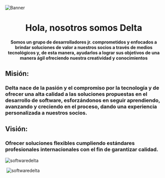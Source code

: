 <!-- Se agrega el banner con la imagen Banner.png -->
![Banner](Banner.png)

<h1 align="center">Hola, nosotros somos Delta</h1>
<h4 align="center">Somos un grupo de desarrolladores jr. comprometidos y enfocados a brindar soluciones de valor a nuestros socios a través de medios tecnológicos y, de esta manera, ayudarlos a lograr sus objetivos de una manera ágil ofreciendo nuestra creatividad y conocimientos</h4>

<h2 align="left">Misión:</h2> <h3>Delta nace de la pasión y el compromiso por la tecnología y de ofrecer una alta calidad a las soluciones propuestas en el desarrollo de software, esforzándonos en seguir aprendiendo, avanzando y creciendo en el proceso, dando una experiencia personalizada a nuestros socios.</h3>

<h2 align="left">Visión:</h2> <h3>Ofrecer soluciones flexibles cumpliendo estándares profesionales internacionales con el fin de garantizar calidad. </h3>

<p align="left"> <img src="https://komarev.com/ghpvc/?username=softwaredelta&label=Profile%20views&color=0e75b6&style=flat" alt="softwaredelta" /> </p>

<p align="left">
</p>

<p>&nbsp;<img align="center" src="https://github-readme-stats.vercel.app/api?username=softwaredelta&show_icons=true&theme=onedark&locale=en" alt="softwaredelta" /></p>
